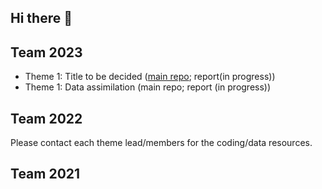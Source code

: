 ## Hi there 👋


## Team 2023
- Theme 1: Title to be decided ([main repo](https://github.com/NWC-CUAHSI-Summer-Institute/ngen-aridity); report(in progress))
- Theme 1: Data assimilation (main repo; report (in progress))


## Team 2022
Please contact each theme lead/members for the coding/data resources. 

## Team 2021



<!--
Feel free to add your 
-->

<!--

**Here are some ideas to get you started:**

🙋‍♀️ A short introduction - what is your organization all about?
🌈 Contribution guidelines - how can the community get involved?
👩‍💻 Useful resources - where can the community find your docs? Is there anything else the community should know?
🍿 Fun facts - what does your team eat for breakfast?
🧙 Remember, you can do mighty things with the power of [Markdown](https://docs.github.com/github/writing-on-github/getting-started-with-writing-and-formatting-on-github/basic-writing-and-formatting-syntax)
-->
